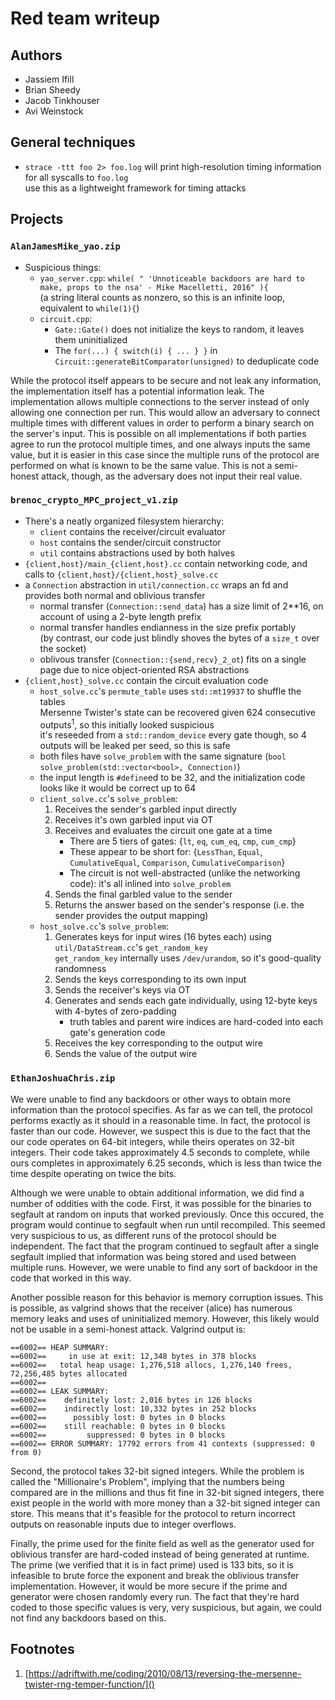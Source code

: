 # Red team writeup
Authors
-----------
* Jassiem Ifill
* Brian Sheedy
* Jacob Tinkhouser
* Avi Weinstock

## General techniques

- `strace -ttt foo 2> foo.log` will print high-resolution timing information for all syscalls to `foo.log`  
use this as a lightweight framework for timing attacks

## Projects
### `AlanJamesMike_yao.zip`
- Suspicious things:
    - `yao_server.cpp`: `while( " 'Unnoticeable backdoors are hard to make, props to the nsa' - Mike Macelletti, 2016" ){`  
    (a string literal counts as nonzero, so this is an infinite loop, equivalent to `while(1){`)
    - `circuit.cpp`:
        - `Gate::Gate()` does not initialize the keys to random, it leaves them uninitialized
        - The `for(...) { switch(i) { ... } }` in `Circuit::generateBitComparator(unsigned)` to deduplicate code

While the protocol itself appears to be secure and not leak any information, the implementation itself has a potential information leak. The implementation allows multiple connections to the server instead of only allowing one connection per run. This would allow an adversary to connect multiple times with different values in order to perform a binary search on the server's input. This is possible on all implementations if both parties agree to run the protocol multiple times, and one always inputs the same value, but it is easier in this case since the multiple runs of the protocol are performed on what is known to be the same value. This is not a semi-honest attack, though, as the adversary does not input their real value.

### `brenoc_crypto_MPC_project_v1.zip`
- There's a neatly organized filesystem hierarchy:
    - `client` contains the receiver/circuit evaluator
    - `host` contains the sender/circuit constructor
    - `util` contains abstractions used by both halves
- `{client,host}/main_{client,host}.cc` contain networking code, and calls to `{client,host}/{client,host}_solve.cc`
- a `Connection` abstraction in `util/connection.cc` wraps an fd and provides both normal and oblivious transfer
    - normal transfer (`Connection::send_data`) has a size limit of 2**16, on account of using a 2-byte length prefix
    - normal transfer handles endianness in the size prefix portably  
    (by contrast, our code just blindly shoves the bytes of a `size_t` over the socket)
    - oblivous transfer (`Connection::{send,recv}_2_ot`) fits on a single page due to nice object-oriented RSA abstractions
- `{client,host}_solve.cc` contain the circuit evaluation code
    - `host_solve.cc`'s `permute_table` uses `std::mt19937` to shuffle the tables  
    Mersenne Twister's state can be recovered given 624 consecutive outputs<sup>1</sup>, so this initially looked suspicious  
    it's reseeded from a `std::random_device` every gate though, so 4 outputs will be leaked per seed, so this is safe
    - both files have `solve_problem` with the same signature (`bool solve_problem(std::vector<bool>, Connection)`)
    - the input length is `#define`ed to be 32, and the initialization code looks like it would be correct up to 64
    - `client_solve.cc`'s `solve_problem`:
        1. Receives the sender's garbled input directly
        2. Receives it's own garbled input via OT
        3. Receives and evaluates the circuit one gate at a time
            - There are 5 tiers of gates: {`lt`, `eq`, `cum_eq`, `cmp`, `cum_cmp`}
            - These appear to be short for: {`LessThan`, `Equal`, `CumulativeEqual`, `Comparison`, `CumulativeComparison`}
            - The circuit is not well-abstracted (unlike the networking code): it's all inlined into `solve_problem`
        4. Sends the final garbled value to the sender
        5. Returns the answer based on the sender's response (i.e. the sender provides the output mapping)
    - `host_solve.cc`'s `solve_problem`:
        1. Generates keys for input wires (16 bytes each) using `util/DataStream.cc`'s `get_random_key`  
        `get_random_key` internally uses `/dev/urandom`, so it's good-quality randomness
        2. Sends the keys corresponding to its own input
        3. Sends the receiver's keys via OT
        4. Generates and sends each gate individually, using 12-byte keys with 4-bytes of zero-padding
            - truth tables and parent wire indices are hard-coded into each gate's generation code
        5. Receives the key corresponding to the output wire
        6. Sends the value of the output wire

### `EthanJoshuaChris.zip`
We were unable to find any backdoors or other ways to obtain more information than the protocol specifies. As far as we can tell, the protocol performs exactly as it should in a reasonable time. In fact, the protocol is faster than our code. However, we suspect this is due to the fact that the our code operates on 64-bit integers, while theirs operates on 32-bit integers. Their code takes approximately 4.5 seconds to complete, while ours completes in approximately 6.25 seconds, which is less than twice the time despite operating on twice the bits.

Although we were unable to obtain additional information, we did find a number of oddities with the code. First, it was possible for the binaries to segfault at random on inputs that worked previously. Once this occured, the program would continue to segfault when run until recompiled. This seemed very suspicious to us, as different runs of the protocol should be independent. The fact that the program continued to segfault after a single segfault implied that information was being stored and used between multiple runs. However, we were unable to find any sort of backdoor in the code that worked in this way.

Another possible reason for this behavior is memory corruption issues. This is possible, as valgrind shows that the receiver (alice) has numerous memory leaks and uses of uninitialized memory. However, this likely would not be usable in a semi-honest attack. Valgrind output is:

```
==6002== HEAP SUMMARY:
==6002==     in use at exit: 12,348 bytes in 378 blocks
==6002==   total heap usage: 1,276,518 allocs, 1,276,140 frees, 72,256,485 bytes allocated
==6002== 
==6002== LEAK SUMMARY:
==6002==    definitely lost: 2,016 bytes in 126 blocks
==6002==    indirectly lost: 10,332 bytes in 252 blocks
==6002==      possibly lost: 0 bytes in 0 blocks
==6002==    still reachable: 0 bytes in 0 blocks
==6002==         suppressed: 0 bytes in 0 blocks
==6002== ERROR SUMMARY: 17792 errors from 41 contexts (suppressed: 0 from 0)
```

Second, the protocol takes 32-bit signed integers. While the problem is called the "Millionaire's Problem", implying that the numbers being compared are in the millions and thus fit fine in 32-bit signed integers, there exist people in the world with more money than a 32-bit signed integer can store. This means that it's feasible for the protocol to return incorrect outputs on reasonable inputs due to integer overflows.

Finally, the prime used for the finite field as well as the generator used for oblivious transfer are hard-coded instead of being generated at runtime. The prime (we verified that it is in fact prime) used is 133 bits, so it is infeasible to brute force the exponent and break the oblivious transfer implementation. However, it would be more secure if the prime and generator were chosen randomly every run. The fact that they're hard coded to those specific values is very, very suspicious, but again, we could not find any backdoors based on this.

## Footnotes
1. [https://adriftwith.me/coding/2010/08/13/reversing-the-mersenne-twister-rng-temper-function/]()
